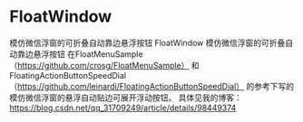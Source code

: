 # FloatWindow
模仿微信浮窗的可折叠自动靠边悬浮按钮
FloatWindow 模仿微信浮窗的可折叠自动靠边悬浮按钮 在FloatMenuSample（https://github.com/crosg/FloatMenuSample）
和FloatingActionButtonSpeedDial（https://github.com/leinardi/FloatingActionButtonSpeedDial）
的参考下写的模仿微信浮窗的悬浮自动贴边可展开浮动按钮。
具体见我的博客：https://blog.csdn.net/qq_31709249/article/details/98449374
